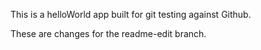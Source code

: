 This is a helloWorld app built for git testing against Github.

These are changes for the readme-edit branch.